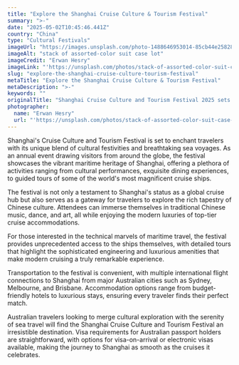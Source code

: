 ```yaml
---
title: "Explore the Shanghai Cruise Culture & Tourism Festival"
summary: ">-"
date: "2025-05-02T10:45:46.441Z"
country: "China"
type: "Cultural Festivals"
imageUrl: "https://images.unsplash.com/photo-1488646953014-85cb44e25828?q=80&w=1935&auto=format&fit=crop&ixlib=rb-4.0.3&ixid=M3wxMjA3fDB8MHxwaG90by1wYWdlfHx8fGVufDB8fHx8fA%3D%3D"
imageAlt: "stack of assorted-color suit case lot"
imageCredit: "Erwan Hesry"
imageLink: "'https://unsplash.com/photos/stack-of-assorted-color-suit-case-lot-Q34YB7yjAxA'"
slug: "explore-the-shanghai-cruise-culture-tourism-festival"
metaTitle: "Explore the Shanghai Cruise Culture & Tourism Festival"
metaDescription: ">-"
keywords: ""
originalTitle: "Shanghai Cruise Culture and Tourism Festival 2025 sets sail - China Daily"
photographer:
  name: "Erwan Hesry"
  url: "'https://unsplash.com/photos/stack-of-assorted-color-suit-case-lot-Q34YB7yjAxA'"
---
```




Shanghai's Cruise Culture and Tourism Festival is set to enchant travelers with its unique blend of cultural festivities and breathtaking sea voyages. As an annual event drawing visitors from around the globe, the festival showcases the vibrant maritime heritage of Shanghai, offering a plethora of activities ranging from cultural performances, exquisite dining experiences, to guided tours of some of the world's most magnificent cruise ships.

The festival is not only a testament to Shanghai's status as a global cruise hub but also serves as a gateway for travelers to explore the rich tapestry of Chinese culture. Attendees can immerse themselves in traditional Chinese music, dance, and art, all while enjoying the modern luxuries of top-tier cruise accommodations.

For those interested in the technical marvels of maritime travel, the festival provides unprecedented access to the ships themselves, with detailed tours that highlight the sophisticated engineering and luxurious amenities that make modern cruising a truly remarkable experience.

Transportation to the festival is convenient, with multiple international flight connections to Shanghai from major Australian cities such as Sydney, Melbourne, and Brisbane. Accommodation options range from budget-friendly hotels to luxurious stays, ensuring every traveler finds their perfect match.

Australian travelers looking to merge cultural exploration with the serenity of sea travel will find the Shanghai Cruise Culture and Tourism Festival an irresistible destination. Visa requirements for Australian passport holders are straightforward, with options for visa-on-arrival or electronic visas available, making the journey to Shanghai as smooth as the cruises it celebrates.
